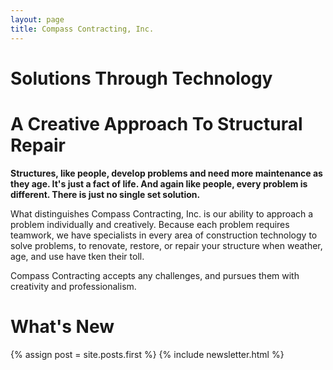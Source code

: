 ```yaml
---
layout: page
title: Compass Contracting, Inc.
---
```



<div id="home">

  <h1>Solutions Through Technology</h2>
  <h1>A Creative Approach To Structural Repair</h2>

  <p>
    <strong>Structures, like people, develop problems and need more maintenance as they age. It's just a fact of life. And again like people, every problem is different. There is just no single set solution.</strong>
  </p>

  <p>
    What distinguishes Compass Contracting, Inc. is our ability to approach a problem individually and creatively. Because each problem requires teamwork, we have specialists in every area of construction technology to solve problems, to renovate, restore, or repair your structure when weather, age, and use have tken their toll.
  </p>

  <p>
    Compass Contracting accepts any challenges, and pursues them with creativity and professionalism.
  </p>

</div>


<div id="whatsnew">

  <h1>What's New</h1>

  {% assign post = site.posts.first %}
  {% include newsletter.html %}

</div>

